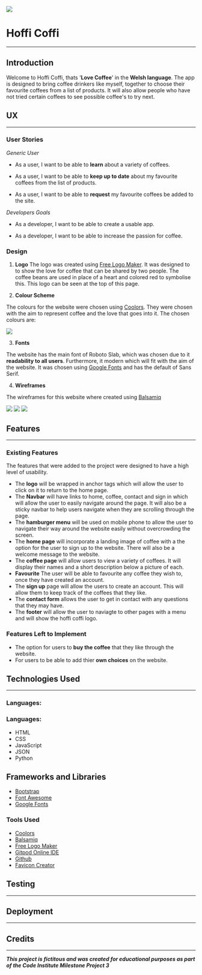 ![](static/images/logo.png)

# Hoffi Coffi
---

## Introduction

Welcome to Hoffi Coffi, thats '**Love Coffee**' in the **Welsh language**. The app is designed to bring coffee drinkers like myself, together to choose their favourite coffees from a list of products. It will also allow people who have not tried certain coffees to see possible coffee's to try next. 

## UX
---

### User Stories 

*Generic User*

* As a user, I want to be able to **learn** about a variety of coffees. 

* As a user, I want to be able to **keep up to date** about my favourite coffees from the list of products. 

* As a user, I want to be able to **request** my favourite coffees be added to the site. 

*Developers Goals* 

* As a developer, I want to be able to create a usable app. 

* As a developer, I want to be able to increase the passion for coffee. 


### Design 

1. **Logo** 
The logo was created using [Free Logo Maker](https://logomakr.com). It was designed to to show the love for coffee that can be shared by two people. The coffee beans are used in place of a heart and colored red to symbolise this. This logo can be seen at the top of this page. 

2. **Colour Scheme**

The colours for the website were chosen using [Coolors](https://coolors.co/). They were chosen with the aim to represent coffee and the love that goes into it. The chosen colours are:

![](wireframes/hoffi-coffi-coolors.png)

3. **Fonts**

The website has the main font of Roboto Slab, which was chosen due to it **readability to all users**. Furthermore, it modern which will fit with the aim of the website. It was chosen using [Google Fonts](https://fonts.googleapis.com/css2?family=Roboto+Slab&display=swap) and has the default of Sans Serif. 

4. **Wireframes**

The wireframes for this website where created using [Balsamiq](https://balsamiq.com/wireframes/?gclid=CjwKCAjwltH3BRB6EiwAhj0IUBrAHe-2BiRjQmQGSO-FZIjoEjkckL_kVyJXd5ShGVwKqDaDMqKjvBoCQksQAvD_BwE)

![](wireframes/desktop.png)
![](wireframes/tablet.png)
![](wireframes/phone.png)

## Features
---

### Existing Features

The features that were added to the project were designed to have a high level of usability.

* The **logo** will be wrapped in anchor tags which will allow the user to click on it to return to the home page. 
* The **Navbar** will have links to home, coffee, contact and sign in which will allow the user to easily navigate around the page. It will also be a sticky navbar to help users navigate when they are scrolling through the page.
* The **hamburger menu** will be used on mobile phone to allow the user to navigate their way around the website easily without overcrowding the screen. 
* The **home page** will incorporate a landing image of coffee with a the option for the user to sign up to the website. There will also be a welcome message to the website. 
* The **coffee page** will allow users to view a variety of coffees. It will display their names and a short description below a picture of each. 
* **Favourite** The user will be able to favourite any coffee they wish to, once they have created an account. 
* The **sign up** page will allow the users to create an account. This will allow them to keep track of the coffees that they like.
* The **contact form** allows the user to get in contact with any questions that they may have. 
* The **footer** will allow the user to naviagte to other pages with a menu and will show the hoffi coffi logo. 

### Features Left to Implement

* The option for users to **buy the coffee** that they like through the website.
* For users to be able to add thier **own choices** on the website. 

## Technologies Used
---
### **Languages:**

### **Languages:**

* HTML
* CSS
* JavaScript
* JSON
* Python 

## **Frameworks and Libraries**

* [Bootstrap](https://getbootstrap.com/)
* [Font Awesome](https://fontawesome.com/)
* [Google Fonts](https://fonts.google.com/specimen/Lato?sidebar.open&selection.family=Lato)

### **Tools Used**

* [Coolors](https://coolors.co/3c1642-086375-1dd3b0-fffdfd-ffffff) 
* [Balsamiq](https://balsamiq.com/wireframes/?gclid=CjwKCAjwltH3BRB6EiwAhj0IUBrAHe-2BiRjQmQGSO-FZIjoEjkckL_kVyJXd5ShGVwKqDaDMqKjvBoCQksQAvD_BwE)
* [Free Logo Maker](https://logomakr.com)
* [Gitpod Online IDE](https://www.gitpod.io/)
* [Github](https://github.com/)
* [Favicon Creator](https://www.favicon.cc/?action=import_request)

## Testing
---

## Deployment 
---

## Credits
---






***This project is fictitous and was created for educational purposes as part of the Code Institute Milestone Project 3***

